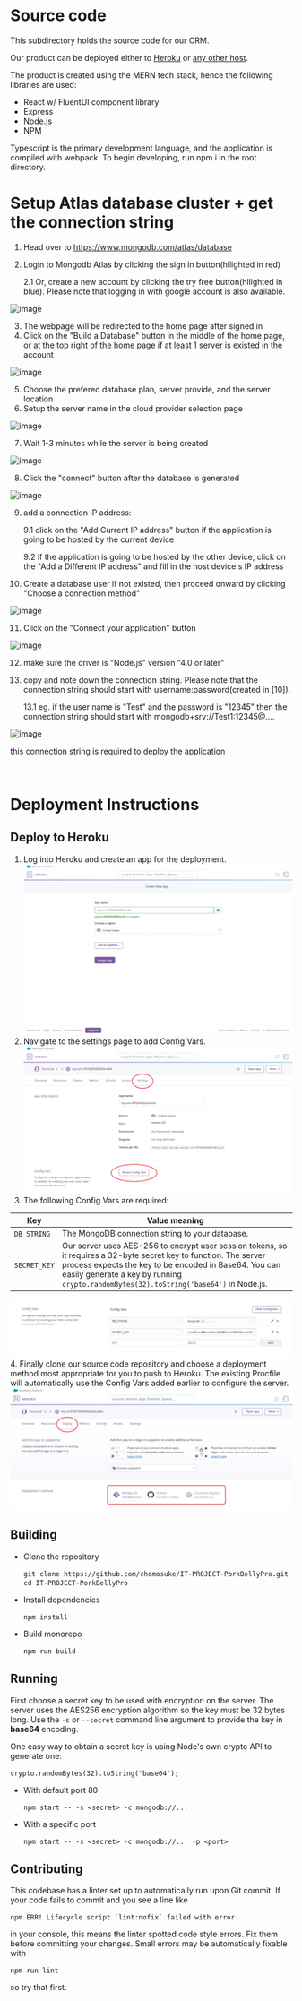 # Source code
This subdirectory holds the source code for our CRM.

Our product can be deployed either to [Heroku](#deploy-to-heroku) or [any other host](#building).

The product is created using the MERN tech stack, hence the following libraries are used:
- React w/ FluentUI component library
- Express
- Node.js
- NPM

Typescript is the primary development language, and the application is compiled with webpack.
To begin developing, run npm i in the root directory.

# Setup Atlas database cluster + get the connection string

1. Head over to https://www.mongodb.com/atlas/database
2. Login to Mongodb Atlas by clicking the sign in button(hilighted in red)
  
    2.1 Or, create a new account by clicking the try free button(hilighted in blue). Please note that logging in with google account is also available.
  
![image](https://user-images.githubusercontent.com/88422113/138383783-80346ac2-696d-4061-a0a6-ac5f39d639f1.png)

3. The webpage will be redirected to the home page after signed in
4. Click on the "Build a Database" button in the middle of the home page, or at the top right of the home page if at least 1 server is existed in the account

![image](https://user-images.githubusercontent.com/88422113/138384417-23c1f4c1-4c86-40fe-abcd-f5fd4feaf697.png)

5. Choose the prefered database plan, server provide, and the server location
6. Setup the server name in the cloud provider selection page

![image](https://user-images.githubusercontent.com/88422113/138384815-deea28a0-a8da-4ce3-ae31-0bf7c9eb9f96.png)

7. Wait 1-3 minutes while the server is being created

![image](https://user-images.githubusercontent.com/88422113/138384911-b37a5310-ca85-4cb3-a889-d551854e5532.png)

8. Click the "connect" button after the database is generated

![image](https://user-images.githubusercontent.com/88422113/138385396-b9fb81de-8fc2-4736-b909-0d2ae1da1c7b.png)

9. add a connection IP address:
  
    9.1 click on  the "Add Current IP address" button if the application is going to be hosted by the current device
  
    9.2 if the application is going to be hosted by the other device, click on  the "Add a Different IP address" and fill in the host device's IP address

10. Create a database user if not existed, then proceed onward by clicking "Choose a connection method"

![image](https://user-images.githubusercontent.com/88422113/138386286-e78fad0c-85a1-47d3-b70e-5151069c7e9c.png)

11. Click on the "Connect your application" button

![image](https://user-images.githubusercontent.com/88422113/138386534-3e2e64dc-d50f-41b2-8c74-59ccb78f4f04.png)

12. make sure the driver is "Node.js" version "4.0 or later"
13. copy and note down the connection string. Please note that the connection string should start with username:password(created in [10]).
  
    13.1 eg. if the user name is "Test" and the password is "12345" then the connection string should start with mongodb+srv://Test1:12345@....
  
![image](https://user-images.githubusercontent.com/88422113/138387413-a8dede3c-b87c-483c-a123-00b5653c3f96.png)

this connection string is required to deploy the application

<br/>

# Deployment Instructions
## Deploy to Heroku
1. Log into Heroku and create an app for the deployment.
![1](deploy-docs/1.png)
1. Navigate to the settings page to add Config Vars.
![2](deploy-docs/2.png)
1. The following Config Vars are required:

|Key|Value meaning|
|-|-|
|`DB_STRING`|The MongoDB connection string to your database.|
|`SECRET_KEY`|Our server uses AES-256 to encrypt user session tokens, so it requires a 32-byte secret key to function. The server process expects the key to be encoded in Base64. You can easily generate a key by running `crypto.randomBytes(32).toString('base64')` in Node.js.|

![3](deploy-docs/3.png)
4. Finally clone our source code repository and choose a deployment method most appropriate for you to push to Heroku. The existing Procfile will automatically use the Config Vars added earlier to configure the server.
![4](deploy-docs/4.png)

## Building
- Clone the repository
  ```
  git clone https://github.com/chomosuke/IT-PROJECT-PorkBellyPro.git
  cd IT-PROJECT-PorkBellyPro
  ```
- Install dependencies
  ```
  npm install
  ```
- Build monorepo
  ```
  npm run build
  ```

## Running
First choose a secret key to be used with encryption on the server.
The server uses the AES256 encryption algorithm so the key must be 32 bytes long.
Use the `-s` or `--secret` command line argument to provide the key in **base64** encoding.

One easy way to obtain a secret key is using Node's own crypto API to generate one:
```
crypto.randomBytes(32).toString('base64');
```

- With default port 80
  ```
  npm start -- -s <secret> -c mongodb://...
  ```
- With a specific port
  ```
  npm start -- -s <secret> -c mongodb://... -p <port>
  ```

## Contributing
This codebase has a linter set up to automatically run upon Git commit.
If your code fails to commit and you see a line like
```
npm ERR! Lifecycle script `lint:nofix` failed with error: 
```
in your console, this means the linter spotted code style errors.
Fix them before committing your changes.
Small errors may be automatically fixable with
```
npm run lint
```
so try that first.
